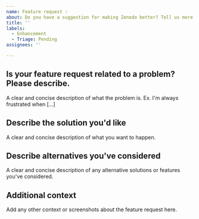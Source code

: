```yaml
---
name: Feature request ☝️
about: Do you have a suggestion for making Zenodo better? Tell us more about it
title: ''
labels:
  - Enhancement
  - Triage: Pending
assignees: ''

---
```


## Is your feature request related to a problem? Please describe.
A clear and concise description of what the problem is. Ex. I'm always frustrated when [...]

## Describe the solution you'd like
A clear and concise description of what you want to happen.

## Describe alternatives you've considered
A clear and concise description of any alternative solutions or features you've considered.

## Additional context
Add any other context or screenshots about the feature request here.
